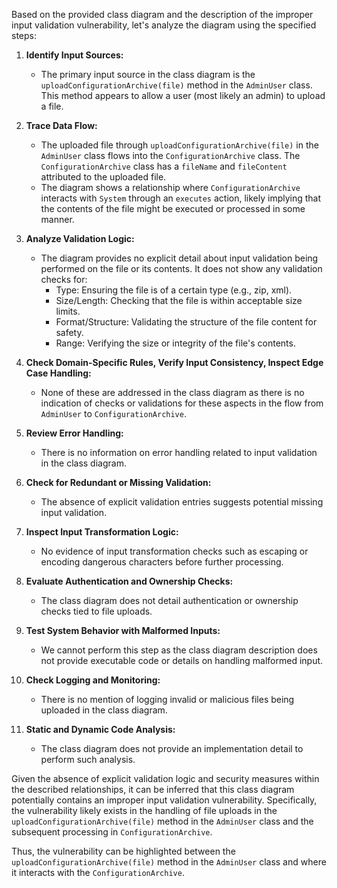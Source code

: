 Based on the provided class diagram and the description of the improper input validation vulnerability, let's analyze the diagram using the specified steps:

1. **Identify Input Sources:**  
   - The primary input source in the class diagram is the `uploadConfigurationArchive(file)` method in the `AdminUser` class. This method appears to allow a user (most likely an admin) to upload a file.

2. **Trace Data Flow:**  
   - The uploaded file through `uploadConfigurationArchive(file)` in the `AdminUser` class flows into the `ConfigurationArchive` class. The `ConfigurationArchive` class has a `fileName` and `fileContent` attributed to the uploaded file.
   - The diagram shows a relationship where `ConfigurationArchive` interacts with `System` through an `executes` action, likely implying that the contents of the file might be executed or processed in some manner.

3. **Analyze Validation Logic:**  
   - The diagram provides no explicit detail about input validation being performed on the file or its contents. It does not show any validation checks for:
     - Type: Ensuring the file is of a certain type (e.g., zip, xml).
     - Size/Length: Checking that the file is within acceptable size limits.
     - Format/Structure: Validating the structure of the file content for safety.
     - Range: Verifying the size or integrity of the file's contents.

4. **Check Domain-Specific Rules, Verify Input Consistency, Inspect Edge Case Handling:**  
   - None of these are addressed in the class diagram as there is no indication of checks or validations for these aspects in the flow from `AdminUser` to `ConfigurationArchive`.

5. **Review Error Handling:**  
   - There is no information on error handling related to input validation in the class diagram.

6. **Check for Redundant or Missing Validation:**  
   - The absence of explicit validation entries suggests potential missing input validation.

7. **Inspect Input Transformation Logic:**  
   - No evidence of input transformation checks such as escaping or encoding dangerous characters before further processing.

8. **Evaluate Authentication and Ownership Checks:**  
   - The class diagram does not detail authentication or ownership checks tied to file uploads.

9. **Test System Behavior with Malformed Inputs:**  
   - We cannot perform this step as the class diagram description does not provide executable code or details on handling malformed input.

10. **Check Logging and Monitoring:**  
    - There is no mention of logging invalid or malicious files being uploaded in the class diagram.

11. **Static and Dynamic Code Analysis:**  
    - The class diagram does not provide an implementation detail to perform such analysis.

Given the absence of explicit validation logic and security measures within the described relationships, it can be inferred that this class diagram potentially contains an improper input validation vulnerability. Specifically, the vulnerability likely exists in the handling of file uploads in the `uploadConfigurationArchive(file)` method in the `AdminUser` class and the subsequent processing in `ConfigurationArchive`. 

Thus, the vulnerability can be highlighted between the `uploadConfigurationArchive(file)` method in the `AdminUser` class and where it interacts with the `ConfigurationArchive`.